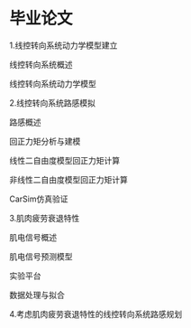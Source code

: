 # 毕业论文

1.线控转向系统动力学模型建立

线控转向系统概述

线控转向系统动力学模型

2.线控转向系统路感模拟

路感概述

回正力矩分析与建模

线性二自由度模型回正力矩计算

非线性二自由度模型回正力矩计算

CarSim仿真验证

3.肌肉疲劳衰退特性

肌电信号概述

肌电信号预测模型

实验平台

数据处理与拟合

4.考虑肌肉疲劳衰退特性的线控转向系统路感规划



